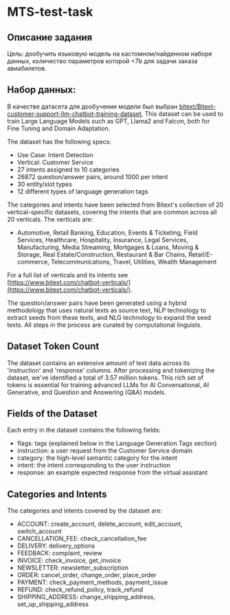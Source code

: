# MTS-test-task

## Описание задания

Цель: дообучить языковую модель на кастомном/найденном наборе данных, количество параметров которой <7b для задачи заказа авиабилетов.  

## Набор данных:

В качестве датасета для дообучения модели был выбран [bitext/Bitext-customer-support-llm-chatbot-training-dataset](https://huggingface.co/datasets/bitext/Bitext-customer-support-llm-chatbot-training-dataset/blob/main/README.md), 
This dataset can be used to train Large Language Models such as GPT, Llama2 and Falcon, both for Fine Tuning and Domain Adaptation.

The dataset has the following specs:

- Use Case: Intent Detection
- Vertical: Customer Service
- 27 intents assigned to 10 categories
- 26872 question/answer pairs, around 1000 per intent
- 30 entity/slot types
- 12 different types of language generation tags

The categories and intents have been selected from Bitext's collection of 20 vertical-specific datasets, covering the intents that are common across all 20 verticals. The verticals are:

- Automotive, Retail Banking, Education, Events & Ticketing, Field Services, Healthcare, Hospitality, Insurance, Legal Services, Manufacturing, Media Streaming, Mortgages & Loans, Moving & Storage, Real Estate/Construction, Restaurant & Bar Chains, Retail/E-commerce, Telecommunications, Travel, Utilities, Wealth Management

For a full list of verticals and its intents see [https://www.bitext.com/chatbot-verticals/](https://www.bitext.com/chatbot-verticals/).

The question/answer pairs have been generated using a hybrid methodology that uses natural texts as source text, NLP technology to extract seeds from these texts, and NLG technology to expand the seed texts. All steps in the process are curated by computational linguists.

## Dataset Token Count

The dataset contains an extensive amount of text data across its 'instruction' and 'response' columns. After processing and tokenizing the dataset, we've identified a total of 3.57 million tokens. This rich set of tokens is essential for training advanced LLMs for AI Conversational, AI Generative, and Question and Answering (Q&A) models.

## Fields of the Dataset

Each entry in the dataset contains the following fields:

- flags: tags (explained below in the Language Generation Tags section)
- instruction: a user request from the Customer Service domain
- category: the high-level semantic category for the intent
- intent: the intent corresponding to the user instruction
- response: an example expected response from the virtual assistant

## Categories and Intents

The categories and intents covered by the dataset are:

- ACCOUNT: create_account, delete_account, edit_account, switch_account
- CANCELLATION_FEE: check_cancellation_fee
- DELIVERY: delivery_options
- FEEDBACK: complaint, review
- INVOICE: check_invoice, get_invoice
- NEWSLETTER: newsletter_subscription
- ORDER: cancel_order, change_order, place_order
- PAYMENT: check_payment_methods, payment_issue
- REFUND: check_refund_policy, track_refund
- SHIPPING_ADDRESS: change_shipping_address, set_up_shipping_address


